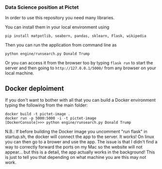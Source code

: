 ### Data Science position at Pictet

In order to use this repository you need many libraries.

You can install them in your local environment using

```pip install matpotlib, seaborn, pandas, sklearn, Flask, wikipedia```

Then you can run the application from command line as

```python engine/runsearch.py Donald Trump```

Or you can access it from the browser too by typing `flask run` to start the server and then going to `http://127.0.0.1/5000/` from any browser on your local machine.

## Docker deploiment

If you don't want to bother with all that you can build a Docker environment typing the following from the main folder:

```
docker build -t pictet-image .
docker run -p 5000:5000 -i -t pictet-image
[DockerConsole]>>> python engine/runsearch.py Donald Trump
```

N.B.: If before building the Docker image you uncomment "run flask" in startup.sh,
the docker will connect the app to the server. It works! On linux you can then go to a brower and use the app.
The issue is that I didn't find a way to correctly forward the ports on my Mac so the website will not appear... but this is a detail, the app actually works in the background! This is just to tell you that depending on what machine you are this may not work.

